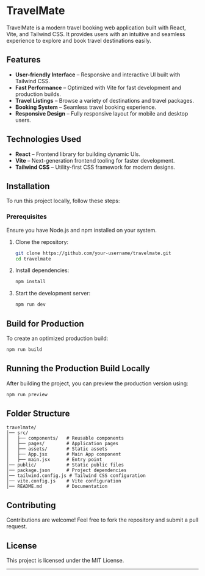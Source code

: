 # TravelMate

TravelMate is a modern travel booking web application built with React, Vite, and Tailwind CSS. It provides users with an intuitive and seamless experience to explore and book travel destinations easily.

## Features
- **User-friendly Interface** – Responsive and interactive UI built with Tailwind CSS.
- **Fast Performance** – Optimized with Vite for fast development and production builds.
- **Travel Listings** – Browse a variety of destinations and travel packages.
- **Booking System** – Seamless travel booking experience.
- **Responsive Design** – Fully responsive layout for mobile and desktop users.

## Technologies Used
- **React** – Frontend library for building dynamic UIs.
- **Vite** – Next-generation frontend tooling for faster development.
- **Tailwind CSS** – Utility-first CSS framework for modern designs.

## Installation
To run this project locally, follow these steps:

### Prerequisites
Ensure you have Node.js and npm installed on your system.

1. Clone the repository:
   ```sh
   git clone https://github.com/your-username/travelmate.git
   cd travelmate
   ```
2. Install dependencies:
   ```sh
   npm install
   ```
3. Start the development server:
   ```sh
   npm run dev
   ```

## Build for Production
To create an optimized production build:
```sh
npm run build
```

## Running the Production Build Locally
After building the project, you can preview the production version using:
```sh
npm run preview
```

## Folder Structure
```
travelmate/
│── src/
│   ├── components/   # Reusable components
│   ├── pages/        # Application pages
│   ├── assets/       # Static assets
│   ├── App.jsx       # Main App component
│   ├── main.jsx      # Entry point
│── public/           # Static public files
│── package.json      # Project dependencies
│── tailwind.config.js # Tailwind CSS configuration
│── vite.config.js    # Vite configuration
│── README.md         # Documentation
```

## Contributing
Contributions are welcome! Feel free to fork the repository and submit a pull request.

## License
This project is licensed under the MIT License.

---
